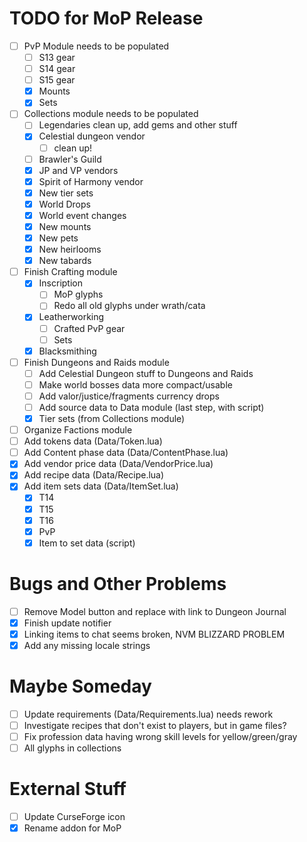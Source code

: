 # TODO for MoP Release
- [ ] PvP Module needs to be populated
    - [ ] S13 gear
    - [ ] S14 gear
    - [ ] S15 gear
    - [x] Mounts
    - [x] Sets
- [ ] Collections module needs to be populated
    - [ ] Legendaries clean up, add gems and other stuff
    - [x] Celestial dungeon vendor
        - [ ] clean up!
    - [ ] Brawler's Guild
    - [x] JP and VP vendors
    - [x] Spirit of Harmony vendor
    - [x] New tier sets
    - [x] World Drops
    - [x] World event changes
    - [x] New mounts
    - [x] New pets
    - [x] New heirlooms
    - [x] New tabards
- [ ] Finish Crafting module
    - [x] Inscription
        - [ ] MoP glyphs
        - [ ] Redo all old glyphs under wrath/cata
    - [x] Leatherworking
        - [ ] Crafted PvP gear
        - [ ] Sets
    - [x] Blacksmithing
- [ ] Finish Dungeons and Raids module
    - [ ] Add Celestial Dungeon stuff to Dungeons and Raids
    - [ ] Make world bosses data more compact/usable
    - [ ] Add valor/justice/fragments currency drops
    - [ ] Add source data to Data module (last step, with script)
    - [x] Tier sets (from Collections module)
- [ ] Organize Factions module
- [ ] Add tokens data (Data/Token.lua)
- [ ] Add Content phase data (Data/ContentPhase.lua)
- [x] Add vendor price data (Data/VendorPrice.lua)
- [x] Add recipe data (Data/Recipe.lua)
- [x] Add item sets data (Data/ItemSet.lua)
    - [x] T14
    - [x] T15
    - [x] T16
    - [x] PvP
    - [x] Item to set data (script)

# Bugs and Other Problems
- [ ] Remove Model button and replace with link to Dungeon Journal
- [x] Finish update notifier
- [x] Linking items to chat seems broken, NVM BLIZZARD PROBLEM
- [x] Add any missing locale strings

# Maybe Someday
- [ ] Update requirements (Data/Requirements.lua) needs rework
- [ ] Investigate recipes that don't exist to players, but in game files?
- [ ] Fix profession data having wrong skill levels for yellow/green/gray
- [ ] All glyphs in collections

# External Stuff
- [ ] Update CurseForge icon
- [x] Rename addon for MoP
